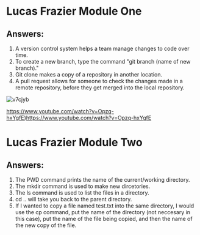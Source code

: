 # Lucas Frazier Module One

## Answers:

1. A version control system helps a team manage changes to code over time.
2. To create a new branch, type the command "git branch (name of new branch)."
3. Git clone makes a copy of a repository in another location.
4. A pull request allows for someone to check the changes made in a remote repository, before they get merged into the local repository.



![v7cjyb](https://github.com/Luke-Fraz4077/LucasFrazier_Training_Modules/assets/145143996/add14aa2-2ef4-45ef-a424-61586b063aab)

https://www.youtube.com/watch?v=Opzq-hxYgfE)https://www.youtube.com/watch?v=Opzq-hxYgfE





# Lucas Frazier Module Two

## Answers:

1. The PWD command prints the name of the current/working directory.
2. The mkdir command is used to make new dircetories.
3. The ls command is used to list the files in a directory.
4. cd .. will take you back to the parent directory.
5. If I wanted to copy a file named test.txt into the same directory, I would use the cp command,                                                                                                 put the name of the directory (not neccesary in this case), put the name of the file being copied,                                                                                                and then the name of the new copy of the file.






